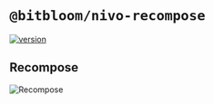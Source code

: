 # `@bitbloom/nivo-recompose`

[![version](https://img.shields.io/npm/v/@bitbloom/nivo-recompose.svg?style=flat-square)](https://www.npmjs.com/package/@bitbloom/nivo-recompose)

## Recompose

![Recompose](https://raw.githubusercontent.com/plouc/nivo/master/packages/recompose/doc/recompose.png)
